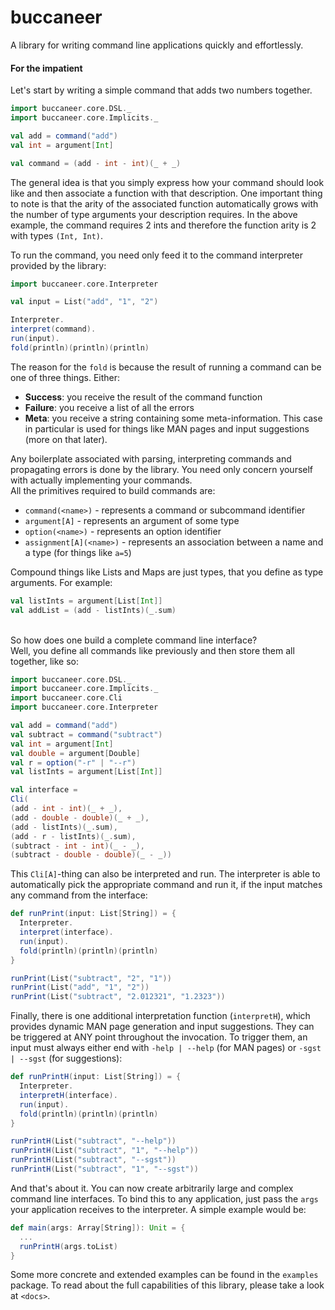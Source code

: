 buccaneer
=
A library for writing command line applications quickly and effortlessly. 


#### For the impatient
Let's start by writing a simple command that adds two numbers together.

```scala
import buccaneer.core.DSL._
import buccaneer.core.Implicits._

val add = command("add")
val int = argument[Int]

val command = (add - int - int)(_ + _)
```
The general idea is that you simply express how your command should look like
and then associate a function with that description. One important thing to note is that the arity of the associated function
automatically grows with the number of type arguments your description requires. In the above example,
the command requires 2 ints and therefore the function arity is 2 with types `(Int, Int)`. 
<br />

To run the command, you need only feed it 
to the command interpreter provided by the library:

```scala
import buccaneer.core.Interpreter

val input = List("add", "1", "2")

Interpreter.
interpret(command).
run(input).
fold(println)(println)(println)
```
The reason for the `fold` is because the result of running a command can be one of three things.
Either:
* <b>Success</b>: you receive the result of the command function
* <b>Failure</b>: you receive a list of all the errors
* <b>Meta</b>: you receive a string containing some meta-information. This case in particular
is used for things like MAN pages and input suggestions (more on that later). 

Any boilerplate associated with parsing, interpreting commands and propagating errors is done
by the library. You need only concern yourself with actually implementing your commands.
<br />
All the primitives required to build commands are:
* `command(<name>)` - represents a command or subcommand identifier
* `argument[A]` - represents an argument of some type
* `option(<name>)` - represents an option identifier
* `assignment[A](<name>)` - represents an association between a name and a type (for things like `a=5`)

Compound things like Lists and Maps are just types, that you define as type arguments. For example: 
```scala
val listInts = argument[List[Int]]
val addList = (add - listInts)(_.sum)
```
<br />
So how does one build a complete command line interface?
<br />
Well, you define all commands like previously and then store them all together, like so:

```scala
import buccaneer.core.DSL._
import buccaneer.core.Implicits._
import buccaneer.core.Cli
import buccaneer.core.Interpreter

val add = command("add")
val subtract = command("subtract")
val int = argument[Int]
val double = argument[Double]
val r = option("-r" | "--r")
val listInts = argument[List[Int]]

val interface = 
Cli(
(add - int - int)(_ + _),
(add - double - double)(_ + _),
(add - listInts)(_.sum),
(add - r - listInts)(_.sum),
(subtract - int - int)(_ - _),
(subtract - double - double)(_ - _))
```
This `Cli[A]`-thing can also be interpreted and run. 
The interpreter is able to automatically pick the appropriate command and
run it, if the input matches any command from the interface:

```scala
def runPrint(input: List[String]) = {
  Interpreter.
  interpret(interface).
  run(input).
  fold(println)(println)(println)
}

runPrint(List("subtract", "2", "1"))
runPrint(List("add", "1", "2"))
runPrint(List("subtract", "2.012321", "1.2323"))
```
Finally, there is one additional interpretation function (`interpretH`), which provides dynamic MAN page generation and
input suggestions. They can be triggered at ANY point throughout the invocation. To trigger them, an input 
must always either end with `-help | --help` (for MAN pages) or `-sgst  | --sgst` (for suggestions):
```scala
def runPrintH(input: List[String]) = {
  Interpreter.
  interpretH(interface).
  run(input).
  fold(println)(println)(println)
}

runPrintH(List("subtract", "--help"))
runPrintH(List("subtract", "1", "--help"))
runPrintH(List("subtract", "--sgst"))
runPrintH(List("subtract", "1", "--sgst"))
```
And that's about it.
You can now create arbitrarily large and complex command line interfaces. To bind this
to any application, just pass the `args` your application receives to the interpreter.
A simple example would be:
```scala
def main(args: Array[String]): Unit = {
  ...
  runPrintH(args.toList)
}
```
Some more concrete and extended examples can be found in the `examples` package.
To read about the full capabilities of this library, please take a look at `<docs>`.
